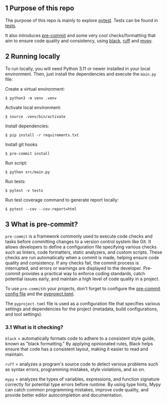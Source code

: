 ## 1 Purpose of this repo
The purpose of this repo is mainly to explore [pytest](https://docs.pytest.org/en/7.3.x/). Tests can be found in [tests](tests). 

It also introduces [pre-commit](https://pre-commit.com/) and some very cool checks/formatting that aim to ensure code quality and consistency, using [black](https://pypi.org/project/black/), [ruff](https://pypi.org/project/ruff/0.0.89/) and [mypy](https://mypy.readthedocs.io/en/stable/).

## 2 Running locally
To run locally, you will need Python 3.11 or newer installed in your local environment. Then, just install the dependencies and execute the `main.py` file:

Create a virtual environment:
```
$ python3 -m venv .venv
```

Activate local environment:
```
$ source .venv/bin/activate
```

Install dependencies:
```
$ pip install -r requirements.txt
```

Install git hooks
```
$ pre-commit install
```

Run script:
```
$ python src/main.py
```

Run tests:
```
$ pytest -v tests
```
Run test coverage command to generate report locally:
```
$ pytest --cov --cov-report=html
```

## 3 What is pre-commit?

`pre-commit` is a framework commonly used to execute code checks and tasks before committing changes to a version control system like Git. It allows developers to define a configuration file specifying various checks such as linters, code formatters, static analyzers, and custom scripts. These checks are run automatically when a commit is made, helping ensure code quality and consistency. If any checks fail, the commit process is interrupted, and errors or warnings are displayed to the developer. Pre-commit provides a practical way to enforce coding standards, catch potential issues early, and maintain a high level of code quality in a project.

To use `pre-commit`in your projects, don't forget to configure the [pre-commit config file](.pre-commit-config.yaml) and the [pyproject.toml](pyproject.toml). 

The `pyproject.toml` file is used as a configuration file that specifies various settings and dependencies for the project (metadata, build configurations, and tool settings).

### 3.1 What is it checking?

`black` = automatically formats code to adhere to a consistent style guide, known as "black formatting." By applying opinionated rules, Black helps ensure that code has a consistent layout, making it easier to read and maintain. 

`ruff` = analyzes a program's source code to detect various problems such as syntax errors, programming mistakes, style violations, and so on.

`mypy` = analyzes the types of variables, expressions, and function signature  correctly for potential type errors before runtime. By using type hints, Mypy can catch common programming mistakes, improve code quality, and provide better editor autocompletion and documentation. 

